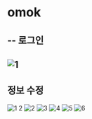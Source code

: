 # omok
--
로그인
--
![1](https://github.com/clt556/omok/assets/116059720/059d694b-41ac-4b3e-8af4-74683945d128)
--
정보 수정
--
![1 2](https://github.com/clt556/omok/assets/116059720/d1848e92-8dc2-440a-b556-a9b02f1dbb5b)
![2](https://github.com/clt556/omok/assets/116059720/d24c718f-bfde-4d03-a276-76ae5a68cb61)
![3](https://github.com/clt556/omok/assets/116059720/b4701e45-9ce3-4a8b-9300-2fc3d1dd4f73)
![4](https://github.com/clt556/omok/assets/116059720/488eb2d0-5f38-40ef-bc2a-efae27d3701d)
![5](https://github.com/clt556/omok/assets/116059720/208773de-61c4-4280-8ebd-7fe8ef26ea78)
![6](https://github.com/clt556/omok/assets/116059720/a1b471e2-b08f-4d74-82d2-aea5adb99a38)

